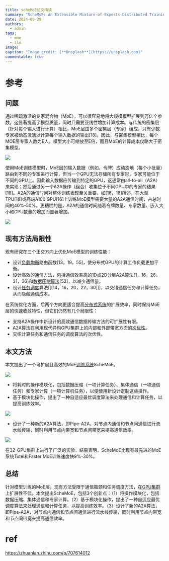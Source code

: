 ```yaml
---
title: scheMoE论文精读
summary: "ScheMoE: An Extensible Mixture-of-Experts Distributed Training System with Tasks Scheduling"
date: 2024-09-29
authors:
  - admin
tags:
  - moe
  - llm
image: 
caption: "Image credit: [**Unsplash**](https://unsplash.com)"
commentable: true
---
```

# 参考
## 问题
通过稀疏激活的专家混合物（MoE），可以很容易地将大规模模型扩展到万亿个参数，这显著提高了模型质量，同时只需要亚线性增加计算成本。与传统的密集层（针对每个输入进行计算）相比，MoE层由多个密集层（专家）组成，只有少数专家被动态激活以计算每个输入数据的输出[18]。因此，与密集模型相比，每个MOE层专家人数为E人，模型大小可缩放至E倍，而且MoE的计算成本仅略大于密集模型。

![](https://pic3.zhimg.com/80/v2-731a807441553d9abbeb06630998be7a_1440w.webp)

使用MoE训练模型时，MoE层的输入数据（例如，令牌）应动态地（每个小批量）路由到不同的专家进行计算，但当一个GPU无法存储所有专家时，专家可能位于不同的GPU上。因此输入数据应传输到特定的GPU，这通常由all-to-all（A2A）来实现；然后通过另一个A2A操作（组合）收集位于不同GPU中的专家的结果[18]。A2A的通信时间对整体训练表现至关重要。如[16，18]所述，在大型TPU[18]或高端A100 GPU[16]上训练MoE模型需要大量的A2A通信时间，占总时间的40%-50%。更糟糕的是，A2A的通信时间随着令牌数量、专家数量、嵌入大小和GPU数量的增加而显著增加。

![](https://pic4.zhimg.com/80/v2-b791af80edd5e07c8a6c88ec939c5313_1440w.webp)

## 现有方法局限性

现有研究在三个正交方向上优化MoE模型的训练性能：

- 设计[负载均衡](https://zhida.zhihu.com/search?content_id=245379169&content_type=Article&match_order=1&q=%E8%B4%9F%E8%BD%BD%E5%9D%87%E8%A1%A1&zhida_source=entity)路由函数[13，19，55]，使分布式GPU的计算工作负载更加平衡。
- 设计高效的通信方法，包括通信效率高的1D或2D分层A2A算法[1，16，26，31，36]和[数据压缩算法](https://zhida.zhihu.com/search?content_id=245379169&content_type=Article&match_order=1&q=%E6%95%B0%E6%8D%AE%E5%8E%8B%E7%BC%A9%E7%AE%97%E6%B3%95&zhida_source=entity)[52]，以减少通信量。
- 设计[任务调度](https://zhida.zhihu.com/search?content_id=245379169&content_type=Article&match_order=1&q=%E4%BB%BB%E5%8A%A1%E8%B0%83%E5%BA%A6&zhida_source=entity)算法[[[14，16，20，22，30]]]，以交错通信任务和计算任务，从而隐藏通信成本。

在系统优化方面，后两个方向更适合提高[分布式系统](https://zhida.zhihu.com/search?content_id=245379169&content_type=Article&match_order=1&q=%E5%88%86%E5%B8%83%E5%BC%8F%E7%B3%BB%E7%BB%9F&zhida_source=entity)的扩展效率，同时保持MoE层的快速收敛特性，但它们仍然有几个局限性：

- 支持A2A操作中新设计的高效通信数据传输方法的可扩展性有限。
- A2A算法在利用现代异构GPU集群上的内部和外部带宽方面的[次优性](https://zhida.zhihu.com/search?content_id=245379169&content_type=Article&match_order=1&q=%E6%AC%A1%E4%BC%98%E6%80%A7&zhida_source=entity)。
- 交织计算任务和通信任务的调度算法的次优性。

## 本文方法

本文提出了一个可扩展且高效的MoE[训练系统](https://zhida.zhihu.com/search?content_id=245379169&content_type=Article&match_order=1&q=%E8%AE%AD%E7%BB%83%E7%B3%BB%E7%BB%9F&zhida_source=entity)ScheMoE。

![](https://pic4.zhimg.com/80/v2-e9a359d96465a7a8eeed55aba1a72159_1440w.webp)

- 将耗时的操作模块化，包括数据压缩（一项计算任务）、集体通信（一项通信任务）和专家计算（一项计算机任务），以便使用新设计定制这些操作。
- 基于模块化操作，提出了一种自适应最优调度算法来处理通信和计算任务，以提高训练效率。  
    

![](https://pic1.zhimg.com/80/v2-d6b2be805947fb5adf6ec1c03dbdecfc_1440w.webp)

- 设计了一种新的A2A算法，即Pipe-A2A，对节点内通信和节点间通信进行流水线传输，同时利用节点内带宽和节点间带宽来提高通信效率。  

![](https://pic2.zhimg.com/80/v2-880ac88cfe9d04fc9056e6478e94de39_1440w.webp)

在32-GPU集群上进行了广泛的实验，结果表明，ScheMoE比现有最先进的MoE系统Tutel和Faster MoE训练速度快9%-30%。

## 总结

针对模型训练的MoE层，现有方法受限于通信瓶颈和任务调度方法，在[GPU集群](https://zhida.zhihu.com/search?content_id=245379169&content_type=Article&match_order=3&q=GPU%E9%9B%86%E7%BE%A4&zhida_source=entity)上扩展性不佳。本文提出ScheMoE，包括3个创新点：（1）将操作模块化，包括数据压缩、集体通信和专家计算。（2）基于模块化操作，提出了一种自适应最优调度算法来处理通信和计算任务，以提高训练效率。（3）设计了新的A2A算法，即Pipe-A2A，对节点内通信和节点间通信进行流水线传输，同时利用节点内带宽和节点间带宽来提高通信效率。

# ref
https://zhuanlan.zhihu.com/p/707614012